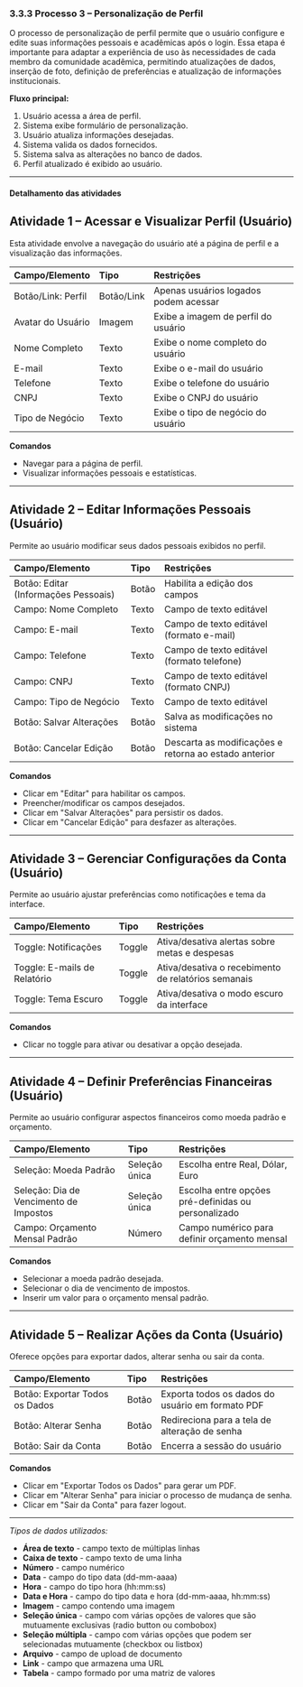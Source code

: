 ### 3.3.3 Processo 3 – Personalização de Perfil

O processo de personalização de perfil permite que o usuário configure e edite suas informações pessoais e acadêmicas após o login. Essa etapa é importante para adaptar a experiência de uso às necessidades de cada membro da comunidade acadêmica, permitindo atualizações de dados, inserção de foto, definição de preferências e atualização de informações institucionais.

**Fluxo principal:**
1. Usuário acessa a área de perfil.
2. Sistema exibe formulário de personalização.
3. Usuário atualiza informações desejadas.
4. Sistema valida os dados fornecidos.
5. Sistema salva as alterações no banco de dados.
6. Perfil atualizado é exibido ao usuário.

---

#### Detalhamento das atividades

## Atividade 1 – Acessar e Visualizar Perfil (Usuário)

Esta atividade envolve a navegação do usuário até a página de perfil e a visualização das informações.

| Campo/Elemento           | Tipo   | Restrições                                  |
|:-------------------------|:-------|:--------------------------------------------|
| Botão/Link: Perfil       | Botão/Link | Apenas usuários logados podem acessar       |
| Avatar do Usuário        | Imagem | Exibe a imagem de perfil do usuário         |
| Nome Completo            | Texto  | Exibe o nome completo do usuário            |
| E-mail                   | Texto  | Exibe o e-mail do usuário                   |
| Telefone                 | Texto  | Exibe o telefone do usuário                 |
| CNPJ                     | Texto  | Exibe o CNPJ do usuário                     |
| Tipo de Negócio          | Texto  | Exibe o tipo de negócio do usuário          |

**Comandos**
- Navegar para a página de perfil.
- Visualizar informações pessoais e estatísticas.

---

## Atividade 2 – Editar Informações Pessoais (Usuário)

Permite ao usuário modificar seus dados pessoais exibidos no perfil.

| Campo/Elemento           | Tipo   | Restrições                                  |
|:-------------------------|:-------|:--------------------------------------------|
| Botão: Editar (Informações Pessoais) | Botão  | Habilita a edição dos campos                |
| Campo: Nome Completo     | Texto  | Campo de texto editável                     |
| Campo: E-mail            | Texto  | Campo de texto editável (formato e-mail)    |
| Campo: Telefone          | Texto  | Campo de texto editável (formato telefone)  |
| Campo: CNPJ              | Texto  | Campo de texto editável (formato CNPJ)      |
| Campo: Tipo de Negócio   | Texto  | Campo de texto editável                     |
| Botão: Salvar Alterações | Botão  | Salva as modificações no sistema            |
| Botão: Cancelar Edição   | Botão  | Descarta as modificações e retorna ao estado anterior |

**Comandos**
- Clicar em "Editar" para habilitar os campos.
- Preencher/modificar os campos desejados.
- Clicar em "Salvar Alterações" para persistir os dados.
- Clicar em "Cancelar Edição" para desfazer as alterações.

---

## Atividade 3 – Gerenciar Configurações da Conta (Usuário)

Permite ao usuário ajustar preferências como notificações e tema da interface.

| Campo/Elemento           | Tipo     | Restrições                                  |
|:-------------------------|:---------|:--------------------------------------------|
| Toggle: Notificações     | Toggle   | Ativa/desativa alertas sobre metas e despesas |
| Toggle: E-mails de Relatório | Toggle   | Ativa/desativa o recebimento de relatórios semanais |
| Toggle: Tema Escuro      | Toggle   | Ativa/desativa o modo escuro da interface   |

**Comandos**
- Clicar no toggle para ativar ou desativar a opção desejada.

---

## Atividade 4 – Definir Preferências Financeiras (Usuário)

Permite ao usuário configurar aspectos financeiros como moeda padrão e orçamento.

| Campo/Elemento           | Tipo         | Restrições                                  |
|:-------------------------|:-------------|:--------------------------------------------|
| Seleção: Moeda Padrão    | Seleção única | Escolha entre Real, Dólar, Euro             |
| Seleção: Dia de Vencimento de Impostos | Seleção única | Escolha entre opções pré-definidas ou personalizado |
| Campo: Orçamento Mensal Padrão | Número       | Campo numérico para definir orçamento mensal |

**Comandos**
- Selecionar a moeda padrão desejada.
- Selecionar o dia de vencimento de impostos.
- Inserir um valor para o orçamento mensal padrão.

---

## Atividade 5 – Realizar Ações da Conta (Usuário)

Oferece opções para exportar dados, alterar senha ou sair da conta.

| Campo/Elemento           | Tipo   | Restrições                                  |
|:-------------------------|:-------|:--------------------------------------------|
| Botão: Exportar Todos os Dados | Botão  | Exporta todos os dados do usuário em formato PDF |
| Botão: Alterar Senha     | Botão  | Redireciona para a tela de alteração de senha |
| Botão: Sair da Conta     | Botão  | Encerra a sessão do usuário                 |

**Comandos**
- Clicar em "Exportar Todos os Dados" para gerar um PDF.
- Clicar em "Alterar Senha" para iniciar o processo de mudança de senha.
- Clicar em "Sair da Conta" para fazer logout.

---

_Tipos de dados utilizados:_

*   **Área de texto** - campo texto de múltiplas linhas
*   **Caixa de texto** - campo texto de uma linha
*   **Número** - campo numérico
*   **Data** - campo do tipo data (dd-mm-aaaa)
*   **Hora** - campo do tipo hora (hh:mm:ss)
*   **Data e Hora** - campo do tipo data e hora (dd-mm-aaaa, hh:mm:ss)
*   **Imagem** - campo contendo uma imagem
*   **Seleção única** - campo com várias opções de valores que são mutuamente exclusivas (radio button ou combobox)
*   **Seleção múltipla** - campo com várias opções que podem ser selecionadas mutuamente (checkbox ou listbox)
*   **Arquivo** - campo de upload de documento
*   **Link** - campo que armazena uma URL
*   **Tabela** - campo formado por uma matriz de valores
 
